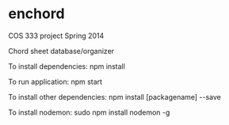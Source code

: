 enchord
=======

COS 333 project Spring 2014

Chord sheet database/organizer

To install dependencies: npm install

To run application: npm start

To install other dependencies: npm install [packagename] --save

To install nodemon: sudo npm install nodemon -g 
